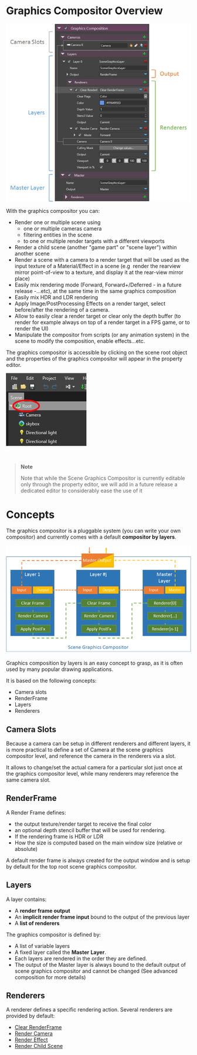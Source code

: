 # Graphics Compositor Overview

![images/graphics-compositor-overview-1.png](images/graphics-compositor-overview-1.png) 

With the graphics compositor you can:

- Render one or multiple scene using
  - one or multiple cameras camera 
  - filtering entities in the scene
  - to one or multiple render targets with a different viewports
- Render a child scene (another "game part" or "scene layer") within another scene
- Render a scene with a camera to a render target that will be used as the input texture of a Material/Effect in a scene (e.g  render the rearview mirror point-of-view to a texture, and display it at the rear-view mirror place)
- Easily mix rendering mode (Forward, Forward+/Deferred - in a future release -...etc), at the same time in the same graphics composition
- Easily mix HDR and LDR rendering
- Apply Image/PostProcessing Effects on a render target, select before/after the rendering of a camera.
- Allow to easily clear a render target or clear only the depth buffer (to render for example always on top of a render target in a FPS game, or to render the UI)
- Manipulate the compositor from scripts (or any animation system) in the scene to modify the composition, enable effects...etc.

The graphics compositor is accessible by clicking on the scene root object and the properties of the graphics compositor will appear in the property editor.

![images/graphics-compositor-overview-2.png](images/graphics-compositor-overview-2.png) 

 

> **Note**
> 
> Note that while the Scene Graphics Compositor is currently editable only through the property editor, we will add in a future release a dedicated editor to considerably ease the use of it    

# Concepts

The graphics compositor is a pluggable system (you can write your own compositor) and currently comes with a default **compositor by layers**.

![images/graphics-compositor-overview-3.png](images/graphics-compositor-overview-3.png) 

Graphics composition by layers is an easy concept to grasp, as it is often used by many popular drawing applications.

It is based on the following concepts:

- Camera slots
- RenderFrame
- Layers
- Renderers

## Camera Slots

Because a camera can be setup in different renderers and different layers, it is more practical to define a set of Camera at the scene graphics compositor level, and reference the camera in the renderers via a slot.

It allows to change/set the actual camera for a particular slot just once at the graphics compositor level, while many renderers may reference the same camera slot.

## RenderFrame

A Render Frame defines:

- the output texture/render target to receive the final color
- an optional depth stencil buffer that will be used for rendering.
- If the rendering frame is HDR or LDR
- How the size is computed based on the main window size (relative or absolute)

A default render frame is always created for the output window and is setup by default for the top root scene graphics compositor.

## Layers

A layer contains:

- A **render frame output**
- An **implicit render frame input** bound to the output of the previous layer
- A **list of renderers**

The graphics compositor is defined by:

- A list of variable layers
- A fixed layer called the **Master** **Layer**.
- Each layers are rendered in the order they are defined.
- The output of the Master layer is always bound to the default output of scene graphics compositor and cannot be changed (See advanced composition for more details)

## Renderers

A renderer defines a specific rendering action. Several renderers are provided by default:

- [Clear RenderFrame](scene-renderers/clear-renderframe.md)
- [Render Camera](scene-renderers/render-camera.md)
- [Render Effect](scene-renderers/render-effect.md)
- [Render Child Scene](scene-renderers/render-child-scene.md)

